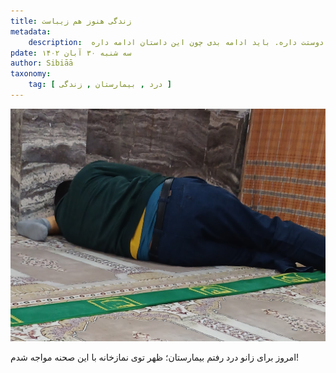 ```yaml
---
title: زندگی هنوز هم زیباست
metadata:
    description:  به مشکلاتت بخند و بدون که خدا دوستت داره. باید ادامه بدی چون این داستان ادامه داره.
pdate: سه شنبه ۳۰ آبان ۱۴۰۲    
author: Sibiāā
taxonomy:
    tag: [ درد , بیمارستان , زندگی ]
---
```

![بدون شرح](zendegi.jpg?classes=center)

امروز برای زانو درد رفتم بیمارستان؛ ظهر توی نمازخانه با این صحنه مواجه شدم!